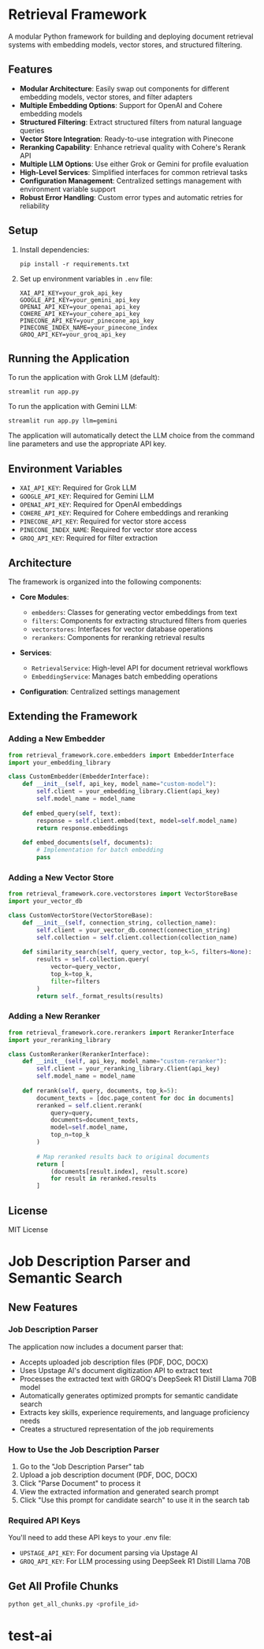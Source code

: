 # Retrieval Framework

A modular Python framework for building and deploying document retrieval systems with embedding models, vector stores, and structured filtering.

## Features

- **Modular Architecture**: Easily swap out components for different embedding models, vector stores, and filter adapters
- **Multiple Embedding Options**: Support for OpenAI and Cohere embedding models
- **Structured Filtering**: Extract structured filters from natural language queries
- **Vector Store Integration**: Ready-to-use integration with Pinecone
- **Reranking Capability**: Enhance retrieval quality with Cohere's Rerank API
- **Multiple LLM Options**: Use either Grok or Gemini for profile evaluation
- **High-Level Services**: Simplified interfaces for common retrieval tasks
- **Configuration Management**: Centralized settings management with environment variable support
- **Robust Error Handling**: Custom error types and automatic retries for reliability

## Setup

1. Install dependencies:
   ```
   pip install -r requirements.txt
   ```

2. Set up environment variables in `.env` file:
   ```
   XAI_API_KEY=your_grok_api_key
   GOOGLE_API_KEY=your_gemini_api_key
   OPENAI_API_KEY=your_openai_api_key
   COHERE_API_KEY=your_cohere_api_key
   PINECONE_API_KEY=your_pinecone_api_key
   PINECONE_INDEX_NAME=your_pinecone_index
   GROQ_API_KEY=your_groq_api_key
   ```

## Running the Application

To run the application with Grok LLM (default):
```
streamlit run app.py
```

To run the application with Gemini LLM:
```
streamlit run app.py llm=gemini
```

The application will automatically detect the LLM choice from the command line parameters and use the appropriate API key.

## Environment Variables

- `XAI_API_KEY`: Required for Grok LLM
- `GOOGLE_API_KEY`: Required for Gemini LLM
- `OPENAI_API_KEY`: Required for OpenAI embeddings
- `COHERE_API_KEY`: Required for Cohere embeddings and reranking
- `PINECONE_API_KEY`: Required for vector store access
- `PINECONE_INDEX_NAME`: Required for vector store access
- `GROQ_API_KEY`: Required for filter extraction

## Architecture

The framework is organized into the following components:

- **Core Modules**:
  - `embedders`: Classes for generating vector embeddings from text
  - `filters`: Components for extracting structured filters from queries
  - `vectorstores`: Interfaces for vector database operations
  - `rerankers`: Components for reranking retrieval results
  
- **Services**:
  - `RetrievalService`: High-level API for document retrieval workflows
  - `EmbeddingService`: Manages batch embedding operations

- **Configuration**: Centralized settings management

## Extending the Framework

### Adding a New Embedder

```python
from retrieval_framework.core.embedders import EmbedderInterface
import your_embedding_library

class CustomEmbedder(EmbedderInterface):
    def __init__(self, api_key, model_name="custom-model"):
        self.client = your_embedding_library.Client(api_key)
        self.model_name = model_name
        
    def embed_query(self, text):
        response = self.client.embed(text, model=self.model_name)
        return response.embeddings
        
    def embed_documents(self, documents):
        # Implementation for batch embedding
        pass
```

### Adding a New Vector Store

```python
from retrieval_framework.core.vectorstores import VectorStoreBase
import your_vector_db

class CustomVectorStore(VectorStoreBase):
    def __init__(self, connection_string, collection_name):
        self.client = your_vector_db.connect(connection_string)
        self.collection = self.client.collection(collection_name)
        
    def similarity_search(self, query_vector, top_k=5, filters=None):
        results = self.collection.query(
            vector=query_vector,
            top_k=top_k,
            filter=filters
        )
        return self._format_results(results)
```

### Adding a New Reranker

```python
from retrieval_framework.core.rerankers import RerankerInterface
import your_reranking_library

class CustomReranker(RerankerInterface):
    def __init__(self, api_key, model_name="custom-reranker"):
        self.client = your_reranking_library.Client(api_key)
        self.model_name = model_name
        
    def rerank(self, query, documents, top_k=5):
        document_texts = [doc.page_content for doc in documents]
        reranked = self.client.rerank(
            query=query,
            documents=document_texts,
            model=self.model_name,
            top_n=top_k
        )
        
        # Map reranked results back to original documents
        return [
            (documents[result.index], result.score)
            for result in reranked.results
        ]
```

## License

MIT License

# Job Description Parser and Semantic Search

## New Features

### Job Description Parser
The application now includes a document parser that:
- Accepts uploaded job description files (PDF, DOC, DOCX)
- Uses Upstage AI's document digitization API to extract text
- Processes the extracted text with GROQ's DeepSeek R1 Distill Llama 70B model
- Automatically generates optimized prompts for semantic candidate search
- Extracts key skills, experience requirements, and language proficiency needs
- Creates a structured representation of the job requirements

### How to Use the Job Description Parser
1. Go to the "Job Description Parser" tab
2. Upload a job description document (PDF, DOC, DOCX)
3. Click "Parse Document" to process it
4. View the extracted information and generated search prompt
5. Click "Use this prompt for candidate search" to use it in the search tab

### Required API Keys
You'll need to add these API keys to your .env file:
- `UPSTAGE_API_KEY`: For document parsing via Upstage AI
- `GROQ_API_KEY`: For LLM processing using DeepSeek R1 Distill Llama 70B

## Get All Profile Chunks
```bash
python get_all_chunks.py <profile_id>
```
# test-ai
